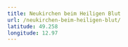 ```yaml
---
title: Neukirchen beim Heiligen Blut
url: /neukirchen-beim-heiligen-blut/
latitude: 49.258
longitude: 12.97
---
```

